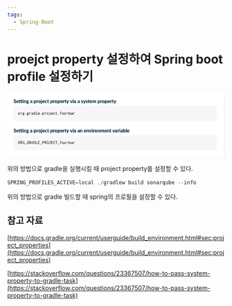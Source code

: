 ```yaml
---
tags:
  - Spring-Boot
---
```

# proejct property 설정하여 Spring boot profile 설정하기

![Untitled](assets/Untitled_12.png)

위의 방법으로 gradle을 실행시킬 때 project property를 설정할 수 있다.

```java
SPRING_PROFILES_ACTIVE=local ./gradlew build sonarqube --info
```

위의 방법으로 gradle 빌드할 때 spring의 프로필을 설정할 수 있다.

## 참고 자료

[https://docs.gradle.org/current/userguide/build_environment.html#sec:project_properties](https://docs.gradle.org/current/userguide/build_environment.html#sec:project_properties)

[https://stackoverflow.com/questions/23367507/how-to-pass-system-property-to-gradle-task](https://stackoverflow.com/questions/23367507/how-to-pass-system-property-to-gradle-task)